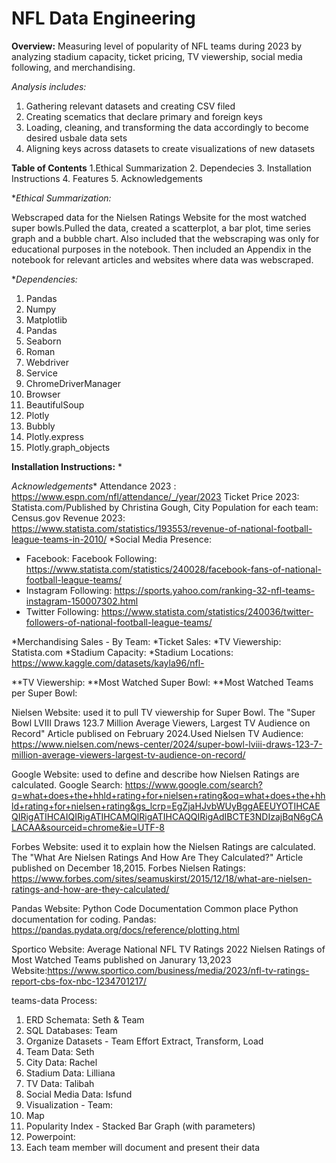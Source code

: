# NFL Data Engineering
**Overview:** Measuring level of popularity of NFL teams during 2023 by analyzing stadium capacity, ticket pricing, TV viewership, social media following, and merchandising. 


_Analysis includes:_
1. Gathering relevant datasets and creating CSV filed
2. Creating scematics that declare primary and foreign keys
3. Loading, cleaning, and transforming the data accordingly to become desired usbale data sets
4. Aligning keys across datasets to create visualizations of new datasets

**Table of Contents**
1.Ethical Summarization
2. Dependecies
3. Installation Instructions
4. Features
5. Acknowledgements

**Ethical Summarization:*

Webscraped data for the Nielsen Ratings Website for the most watched super bowls.Pulled the data, created a scatterplot, a bar plot, time series graph and a bubble chart. Also included that the webscraping was only for educational purposes in the notebook. Then included an Appendix in the notebook for relevant articles and websites where data was webscraped.

**Dependencies:*
1. Pandas
2. Numpy
3. Matplotlib
4. Pandas 
5. Seaborn 
6. Roman
7. Webdriver
8. Service
9. ChromeDriverManager
10. Browser
11. BeautifulSoup
12. Plotly
13. Bubbly
14. Plotly.express
15. Plotly.graph_objects


**Installation Instructions:**
*


*Acknowledgements**
Attendance 2023 : https://www.espn.com/nfl/attendance/_/year/2023
Ticket Price 2023: Statista.com/Published by Christina Gough,
City Population for each team: Census.gov
Revenue 2023: https://www.statista.com/statistics/193553/revenue-of-national-football-league-teams-in-2010/
*Social Media Presence:
   - Facebook: Facebook Following: https://www.statista.com/statistics/240028/facebook-fans-of-national-football-league-teams/
   - Instagram Following: https://sports.yahoo.com/ranking-32-nfl-teams-instagram-150007302.html
   - Twitter Following: https://www.statista.com/statistics/240036/twitter-followers-of-national-football-league-teams/

*Merchandising Sales - By Team:
*Ticket Sales:
*TV Viewership: Statista.com
*Stadium Capacity:
*Stadium Locations: https://www.kaggle.com/datasets/kayla96/nfl-

**TV Viewership:
**Most Watched Super Bowl:
**Most Watched Teams per Super Bowl:

Nielsen Website: used it to pull TV viewership for Super Bowl. The "Super Bowl LVIII Draws 123.7 Million Average Viewers, Largest TV Audience on Record" Article publised on February 2024.Used Nielsen TV Audience: https://www.nielsen.com/news-center/2024/super-bowl-lviii-draws-123-7-million-average-viewers-largest-tv-audience-on-record/

Google Website: used to define and describe how Nielsen Ratings are calculated. Google Search: https://www.google.com/search?q=what+does+the+hhld+rating+for+nielsen+rating&oq=what+does+the+hhld+rating+for+nielsen+rating&gs_lcrp=EgZjaHJvbWUyBggAEEUYOTIHCAEQIRigATIHCAIQIRigATIHCAMQIRigATIHCAQQIRigAdIBCTE3NDIzajBqN6gCALACAA&sourceid=chrome&ie=UTF-8

Forbes Website: used it to explain how the Nielsen Ratings are calculated. The "What Are Nielsen Ratings And How Are They Calculated?" Article published on December 18,2015. Forbes Nielsen Ratings: https://www.forbes.com/sites/seamuskirst/2015/12/18/what-are-nielsen-ratings-and-how-are-they-calculated/

Pandas Website: Python Code Documentation Common place Python documentation for coding. Pandas: https://pandas.pydata.org/docs/reference/plotting.html

Sportico Website: Average National NFL TV Ratings 2022 Nielsen Ratings of Most Watched Teams published on Janurary 13,2023 Website:https://www.sportico.com/business/media/2023/nfl-tv-ratings-report-cbs-fox-nbc-1234701217/


teams-data
Process:
1. ERD Schemata: Seth & Team
2. SQL Databases: Team
3. Organize Datasets - Team Effort
Extract, Transform, Load
1. Team Data: Seth
2. City Data: Rachel
3. Stadium Data: Lilliana
4. TV Data: Talibah
5. Social Media Data: Isfund
4. Visualization - Team:
1. Map
2. Popularity Index - Stacked Bar Graph (with parameters)
5. Powerpoint:
1. Each team member will document and present their data
